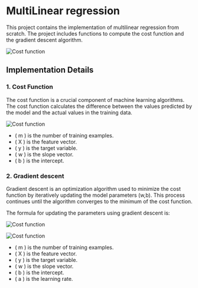 

# MultiLinear regression

This project contains the implementation of multilinear regression from scratch. The project includes functions to compute the cost function and the gradient descent algorithm.

![Cost function](https://latex.codecogs.com/svg.image?\color{white}f_{(w_n,b)}(x_n)=w_{1}x_{1}+...+w_{n}x_{n}+b)

## Implementation Details

### 1. Cost Function

The cost function is a crucial component of machine learning algorithms. The cost function calculates the difference between the values predicted by the model and the actual values in the training data.



![Cost function](https://latex.codecogs.com/svg.image?\color{white}J(w_1,...,w_n,b)=\frac{1}{2m}\sum_{i=1}^{m}(f_{w_n,b}(x_n^{(i)})-y^{(i)})^{2})

- \( m \) is the number of training examples.
- \( X \) is the feature vector.
- \( y \) is the target variable.
- \( w \) is the slope vector.
- \( b \) is the intercept.

### 2. Gradient descent
Gradient descent is an optimization algorithm used to minimize the cost function by iteratively updating the model parameters (w,b). This process continues until the algorithm converges to the minimum of the cost function.

The formula for updating the parameters using gradient descent is:

![Cost function](https://latex.codecogs.com/svg.image?\color{white}w_j=w_j-a*\frac{1}{m}\sum_{i=1}^{m}(f_{w_n,b}(x_n^{(i)})-y^{(i)})*x^{(i)}_j)

![Cost function](https://latex.codecogs.com/svg.image?\color{white}b=b-a*\frac{1}{m}\sum_{i=1}^{m}(f_{w_n,b}(x_n^{(i)})-y^{(i)}))


- \( m \) is the number of training examples.
- \( X \) is the feature vector.
- \( y \) is the target variable.
- \( w \) is the slope vector.
- \( b \) is the intercept.
- \( a \) is the learning rate.